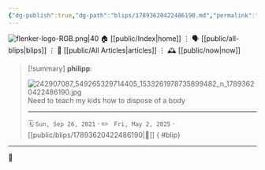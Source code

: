 ```yaml
---
{"dg-publish":true,"dg-path":"blips/17893620422486190.md","permalink":"/blips/17893620422486190/","title":"philipp on instagram @ 2021-09-26"}
---
```



<div class="transclusion internal-embed is-loaded"><div class="markdown-embed">




![flenker-logo-RGB.png|40](/img/user/attachments/flenker-logo-RGB.png)
🏠 [[public/Index\|home]]  ⋮ 🗣️ [[public/all-blips\|blips]] ⋮  📝 [[public/All Articles\|articles]]  ⋮ 🕰️ [[public/now\|now]]


</div></div>


> [!summary] **philipp**:
>
> ![242907087_549265329714405_1533261978735899482_n_17893620422486190.jpg](/img/user/attachments/242907087_549265329714405_1533261978735899482_n_17893620422486190.jpg)
> Need to teach my kids how to dispose of a body
> - - -
>
> 🗓️ <code>Sun, Sep 26, 2021</code>  · ✏️ <code> Fri, May 2, 2025</code>  · [[public/blips/17893620422486190\|🔗]]
{ #blip}


- - -

 👾
